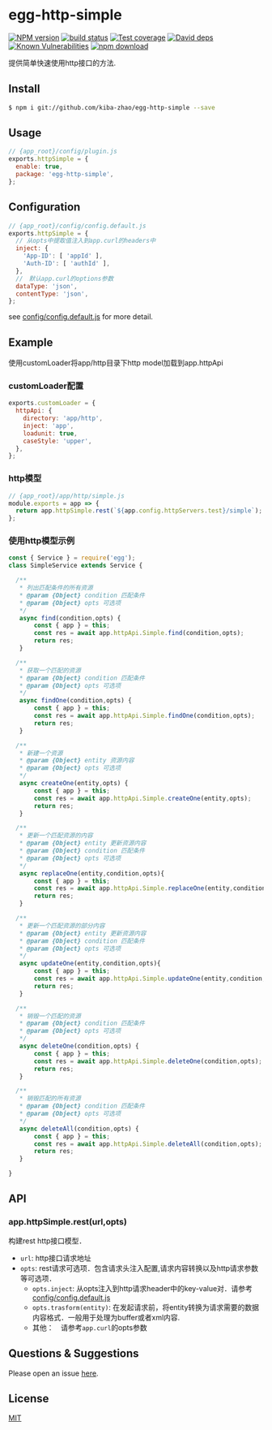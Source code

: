 # egg-http-simple

[![NPM version][npm-image]][npm-url]
[![build status][travis-image]][travis-url]
[![Test coverage][codecov-image]][codecov-url]
[![David deps][david-image]][david-url]
[![Known Vulnerabilities][snyk-image]][snyk-url]
[![npm download][download-image]][download-url]

[npm-image]: https://img.shields.io/npm/v/egg-http-simple.svg?style=flat-square
[npm-url]: https://npmjs.org/package/egg-http-simple
[travis-image]: https://img.shields.io/travis/eggjs/egg-http-simple.svg?style=flat-square
[travis-url]: https://travis-ci.org/eggjs/egg-http-simple
[codecov-image]: https://img.shields.io/codecov/c/github/eggjs/egg-http-simple.svg?style=flat-square
[codecov-url]: https://codecov.io/github/eggjs/egg-http-simple?branch=master
[david-image]: https://img.shields.io/david/eggjs/egg-http-simple.svg?style=flat-square
[david-url]: https://david-dm.org/eggjs/egg-http-simple
[snyk-image]: https://snyk.io/test/npm/egg-http-simple/badge.svg?style=flat-square
[snyk-url]: https://snyk.io/test/npm/egg-http-simple
[download-image]: https://img.shields.io/npm/dm/egg-http-simple.svg?style=flat-square
[download-url]: https://npmjs.org/package/egg-http-simple

提供简单快速使用http接口的方法.

## Install

```bash
$ npm i git://github.com/kiba-zhao/egg-http-simple --save
```

## Usage

```js
// {app_root}/config/plugin.js
exports.httpSimple = {
  enable: true,
  package: 'egg-http-simple',
};
```

## Configuration

```js
// {app_root}/config/config.default.js
exports.httpSimple = {
  // 从opts中提取值注入到app.curl的headers中
  inject: {
    'App-ID': [ 'appId' ],
    'Auth-ID': [ 'authId' ],
  },
  //　默认app.curl的options参数
  dataType: 'json',
  contentType: 'json',
};
```

see [config/config.default.js](config/config.default.js) for more detail.

## Example

使用customLoader将app/http目录下http model加载到app.httpApi

### customLoader配置 ###

``` javascript
exports.customLoader = {
  httpApi: {
    directory: 'app/http',
    inject: 'app',
    loadunit: true,
    caseStyle: 'upper',
  },
};

```

### http模型 ###

``` javascript
// {app_root}/app/http/simple.js
module.exports = app => {
  return app.httpSimple.rest(`${app.config.httpServers.test}/simple`);
};

```

### 使用http模型示例 ###

``` javascript
const { Service } = require('egg');
class SimpleService extends Service {

  /**
   * 列出匹配条件的所有资源
   * @param {Object} condition 匹配条件
   * @param {Object} opts 可选项
   */
   async find(condition,opts) {
       const { app } = this;
       const res = await app.httpApi.Simple.find(condition,opts);
       return res;
   }

  /**
   * 获取一个匹配的资源
   * @param {Object} condition 匹配条件
   * @param {Object} opts 可选项   
   */
   async findOne(condition,opts) {
       const { app } = this;
       const res = await app.httpApi.Simple.findOne(condition,opts);
       return res;
   }

  /**
   * 新建一个资源
   * @param {Object} entity 资源内容
   * @param {Object} opts 可选项      
   */
   async createOne(entity,opts) {
       const { app } = this;
       const res = await app.httpApi.Simple.createOne(entity,opts);
       return res;   
   }

  /**
   * 更新一个匹配资源的内容
   * @param {Object} entity 更新资源内容
   * @param {Object} condition 匹配条件
   * @param {Object} opts 可选项
   */
   async replaceOne(entity,condition,opts){
       const { app } = this;
       const res = await app.httpApi.Simple.replaceOne(entity,condition,opts);
       return res;
   }

  /**
   * 更新一个匹配资源的部分内容
   * @param {Object} entity 更新资源内容
   * @param {Object} condition 匹配条件
   * @param {Object} opts 可选项
   */
   async updateOne(entity,condition,opts){
       const { app } = this;
       const res = await app.httpApi.Simple.updateOne(entity,condition,opts);
       return res;
   }

  /**
   * 销毁一个匹配的资源
   * @param {Object} condition 匹配条件
   * @param {Object} opts 可选项
   */
   async deleteOne(condition,opts) {
       const { app } = this;
       const res = await app.httpApi.Simple.deleteOne(condition,opts);
       return res;   
   }

  /**
   * 销毁匹配的所有资源
   * @param {Object} condition 匹配条件
   * @param {Object} opts 可选项
   */
   async deleteAll(condition,opts) {
       const { app } = this;
       const res = await app.httpApi.Simple.deleteAll(condition,opts);
       return res;   
   }

}
```

## API ##

### app.httpSimple.rest(url,opts) ###

构建rest http接口模型．

  * `url`: http接口请求地址
  * `opts`: rest请求可选项．包含请求头注入配置,请求内容转换以及http请求参数等可选项．
    * `opts.inject`: 从opts注入到http请求header中的key-value对．请参考[config/config.default.js](config/config.default.js)
    * `opts.trasform(entity)`: 在发起请求前，将entity转换为请求需要的数据内容格式．一般用于处理为buffer或者xml内容.
    * 其他：　请参考`app.curl`的opts参数

## Questions & Suggestions

Please open an issue [here](https://github.com/eggjs/egg/issues).

## License

[MIT](LICENSE)
